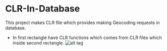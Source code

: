 CLR-In-Database
===============

This project makes CLR file which provides making Geocoding requests in database.

* In first rectangle have CLR functions which comes from CLR files which inside second rectangle.
![alt tag](https://raw.githubusercontent.com/ozcanzaferayan/CLR-In-Database/master/Screenshots/1.png)
